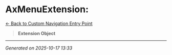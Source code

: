 # AxMenuExtension: 

[← Back to Custom Navigation Entry Point](../README.md)

> **Extension Object**

---

*Generated on 2025-10-17 13:33*
